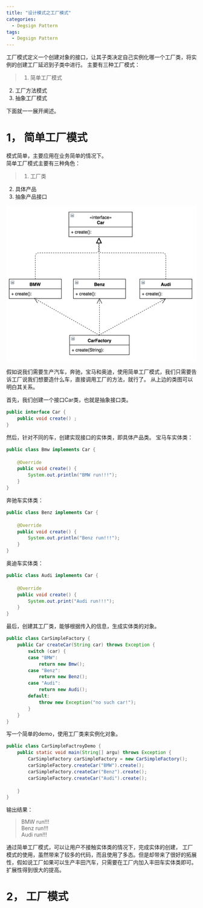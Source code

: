 ```yaml
---
title: "设计模式之工厂模式"
categories:
  - Degsign Pattern
tags:
  - Degsign Pattern
---
```


工厂模式定义一个创建对象的接口，让其子类决定自己实例化哪一个工厂类，将实例的创建工厂延迟到子类中进行。
主要有三种工厂模式：
> 1. 简单工厂模式  
2. 工厂方法模式  
3. 抽象工厂模式  


下面就一一展开阐述。  

# 1， 简单工厂模式  
模式简单，主要应用在业务简单的情况下。  
简单工厂模式主要有三种角色：
> 1. 工厂类
2. 具体产品
3. 抽象产品接口  

![simpleFactory](/assets/images/tech/designpattern/simplefactory.png)

假如说我们需要生产汽车，奔驰，宝马和奥迪，使用简单工厂模式，我们只需要告诉工厂说我们想要造什么车，直接调用工厂的方法，就行了。
从上边的类图可以明白其关系。 


首先，我们创建一个接口Car类，也就是抽象接口类。  
```java
public interface Car {
	public void create() ;
}
```

然后，针对不同的车，创建实现接口的实体类，即具体产品类。
宝马车实体类：
```java
public class Bmw implements Car {

	@Override
	public void create() {
		System.out.println("BMW run!!!");
	}
}
```
奔驰车实体类：
```java
public class Benz implements Car {

	@Override
	public void create() {
		System.out.println("Benz run!!!");
	}
}
```
奥迪车实体类：
```java
public class Audi implements Car {

	@Override
	public void create() {
		System.out.print("Audi run!!!");
	}
}
```
最后，创建其工厂类，能够根据传入的信息，生成实体类的对象。
```java
public class CarSimpleFactory {
	public Car createCar(String car) throws Exception {
		switch (car) {
		case "BMW":
			return new Bmw();
		case "Benz":
			return new Benz();
		case "Audi":
			return new Audi();
		default:
			throw new Exception("no such car!");
		}
	}
}
```

写一个简单的demo，使用工厂类来实例化对象。
```java
public class CarSimpleFactroyDemo {
	public static void main(String[] argu) throws Exception {
		CarSimpleFactory carSimpleFactory = new CarSimpleFactory();
		carSimpleFactory.createCar("BMW").create();
		carSimpleFactory.createCar("Benz").create();
		carSimpleFactory.createCar("Audi").create();

	}
}
```

输出结果：  
> BMW run!!!  
> Benz run!!!  
> Audi run!!!     

通过简单工厂模式，可以让用户不接触实体类的情况下，完成实体的创建，
工厂模式的使用，虽然带来了较多的代码，而且使用了多态。但是却带来了很好的拓展性，假如说工厂如果可以生产丰田汽车，只需要在工厂内加入丰田车实体类即可。扩展性得到很大的提高。

# 2， 工厂模式  

